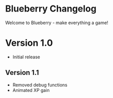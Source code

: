 # Blueberry Changelog
Welcome to Blueberry - make everything a game! 
# Version 1.0
- Initial release
## Version 1.1
- Removed debug functions
- Animated XP gain
